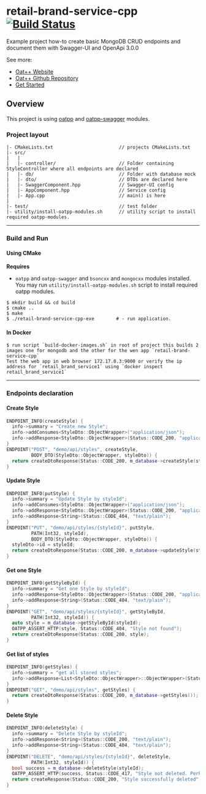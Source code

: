 # retail-brand-service-cpp [![Build Status](https://dev.azure.com/lganzzzo/lganzzzo/_apis/build/status/example-crud?branchName=master)](https://dev.azure.com/lganzzzo/lganzzzo/_build?definitionId=9?branchName=master)

Example project how-to create basic MongoDB CRUD endpoints and document them with Swagger-UI and OpenApi 3.0.0

See more:

- [Oat++ Website](https://oatpp.io/)
- [Oat++ Github Repository](https://github.com/oatpp/oatpp)
- [Get Started](https://oatpp.io/docs/start)

## Overview

This project is using [oatpp](https://github.com/oatpp/oatpp) and [oatpp-swagger](https://github.com/oatpp/oatpp-swagger) modules.

### Project layout

```
|- CMakeLists.txt                        // projects CMakeLists.txt
|- src/
|   |
|   |- controller/                       // Folder containing StyleController where all endpoints are declared
|   |- db/                               // Folder with database mock
|   |- dto/                              // DTOs are declared here
|   |- SwaggerComponent.hpp              // Swagger-UI config
|   |- AppComponent.hpp                  // Service config
|   |- App.cpp                           // main() is here
|
|- test/                                 // test folder
|- utility/install-oatpp-modules.sh      // utility script to install required oatpp-modules.
```

---

### Build and Run

#### Using CMake

**Requires**

- `oatpp` and `oatpp-swagger` and `bsoncxx` and `mongocxx` modules installed. You may run `utility/install-oatpp-modules.sh` 
script to install required oatpp modules.

```
$ mkdir build && cd build
$ cmake ..
$ make 
$ ./retail-brand-service-cpp-exe        # - run application.
```

#### In Docker

```
$ run script `build-docker-images.sh` in root of project this builds 2 images one for mongodb and the other for the wen app `retail-brand-service-cpp`
Test the web app in web browser 172.17.0.3:9000 or verify the ip address for `retail_brand_service1` using `docker inspect retail_brand_service1`

```

---

### Endpoints declaration

#### Create Style

```c++
ENDPOINT_INFO(createStyle) {
  info->summary = "Create new Style";
  info->addConsumes<StyleDto::ObjectWrapper>("application/json");
  info->addResponse<StyleDto::ObjectWrapper>(Status::CODE_200, "application/json");
}
ENDPOINT("POST", "demo/api/styles", createStyle,
         BODY_DTO(StyleDto::ObjectWrapper, styleDto)) {
  return createDtoResponse(Status::CODE_200, m_database->createStyle(styleDto));
}
```

#### Update Style

```c++
ENDPOINT_INFO(putStyle) {
  info->summary = "Update Style by styleId";
  info->addConsumes<StyleDto::ObjectWrapper>("application/json");
  info->addResponse<StyleDto::ObjectWrapper>(Status::CODE_200, "application/json");
  info->addResponse<String>(Status::CODE_404, "text/plain");
}
ENDPOINT("PUT", "demo/api/styles/{styleId}", putStyle,
         PATH(Int32, styleId),
         BODY_DTO(StyleDto::ObjectWrapper, styleDto)) {
  styleDto->id = styleId;
  return createDtoResponse(Status::CODE_200, m_database->updateStyle(styleDto));
}
```

#### Get one Style

```c++
ENDPOINT_INFO(getStyleById) {
  info->summary = "Get one Style by styleId";
  info->addResponse<StyleDto::ObjectWrapper>(Status::CODE_200, "application/json");
  info->addResponse<String>(Status::CODE_404, "text/plain");
}
ENDPOINT("GET", "demo/api/styles/{styleId}", getStyleById,
         PATH(Int32, styleId)) {
  auto style = m_database->getStyleById(styleId);
  OATPP_ASSERT_HTTP(style, Status::CODE_404, "Style not found");
  return createDtoResponse(Status::CODE_200, style);
}
```

#### Get list of styles

```c++
ENDPOINT_INFO(getStyles) {
  info->summary = "get all stored styles";
  info->addResponse<List<StyleDto::ObjectWrapper>::ObjectWrapper>(Status::CODE_200, "application/json");
}
ENDPOINT("GET", "demo/api/styles", getStyles) {
  return createDtoResponse(Status::CODE_200, m_database->getStyles());
}
```

#### Delete Style
```c++
ENDPOINT_INFO(deleteStyle) {
  info->summary = "Delete Style by styleId";
  info->addResponse<String>(Status::CODE_200, "text/plain");
  info->addResponse<String>(Status::CODE_404, "text/plain");
}
ENDPOINT("DELETE", "demo/api/styles/{styleId}", deleteStyle,
         PATH(Int32, styleId)) {
  bool success = m_database->deleteStyle(styleId);
  OATPP_ASSERT_HTTP(success, Status::CODE_417, "Style not deleted. Perhaps no such Style in the Database");
  return createResponse(Status::CODE_200, "Style successfully deleted");
}  
```
